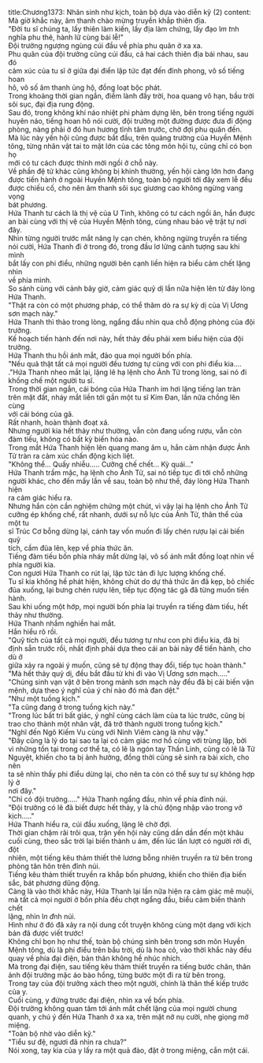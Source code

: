 title:Chương1373: Nhân sinh như kịch, toàn bộ dựa vào diễn kỹ (2)
content:
Mà giờ khắc này, âm thanh chào mừng truyền khắp thiên địa.<br>"Đời tu sĩ chúng ta, lấy thiên làm kiến, lấy địa làm chứng, lấy đạo l*m t*nh<br>nghĩa phu thê, hành lữ cùng bái lễ!"<br>Đội trưởng ngượng ngùng cúi đầu về phía phu quân ở xa xa.<br>Phu quân của đội trưởng cũng cúi đầu, cả hai cách thiên địa bái nhau, sau đó<br>cảm xúc của tu sĩ ở giữa đại điển lập tức đạt đến đỉnh phong, vô số tiếng hoan<br>hô, vô số âm thanh ủng hộ, đồng loạt bộc phát.<br>Trong khoảng thời gian ngắn, điềm lành đầy trời, hoa quang vô hạn, bầu trời<br>sôi sục, đại địa rung động.<br>Sau đó, trong không khí náo nhiệt phi phàm dựng lên, bên trong tiếng người<br>huyên náo, tiếng hoan hô nói cười, đội trưởng một đường được đưa đi động<br>phòng, nàng phải ở đó hun hương tĩnh tâm trước, chờ đợi phu quân đến.<br>Mà lúc này yến hội cũng được bắt đầu, trên quảng trường của Huyền Mệnh<br>tông, từng nhân vật tai to mặt lớn của các tông môn hội tụ, cũng chỉ có bọn họ<br>mới có tư cách được thỉnh mời ngồi ở chỗ này.<br>Về phần đệ tử khác cũng không bị khinh thường, yến hội càng lớn hơn đang<br>được tiến hành ở ngoài Huyền Mệnh tông, toàn bộ người tới đây xem lễ đều<br>được chiếu cố, cho nên âm thanh sôi sục giương cao không ngừng vang vọng<br>bát phương.<br>Hứa Thanh tư cách là thị vệ của U Tinh, không có tư cách ngồi ăn, hắn được<br>an bài cùng với thị vệ của Huyền Mệnh tông, cùng nhau bảo vệ trật tự nơi đây.<br>Nhìn từng người trước mắt nâng ly cạn chén, không ngừng truyền ra tiếng<br>nói cười, Hứa Thanh đi ở trong đó, trong đầu lơ lửng cảnh tượng sau khi mình<br>bắt lấy con phi điểu, những người bên cạnh liền hiện ra biểu cảm chết lặng nhìn<br>về phía mình.<br>So sánh cùng với cảnh bây giờ, cảm giác quỷ dị lần nữa hiện lên từ đáy lòng<br>Hứa Thanh.<br>"Thật ra còn có một phương pháp, có thể thăm dò ra sự kỳ dị của Vị Ương<br>sơn mạch này."<br>Hứa Thanh thì thào trong lòng, ngẩng đầu nhìn qua chỗ động phòng của đội<br>trưởng.<br>Kế hoạch tiến hành đến nơi này, hết thảy đều phải xem biểu hiện của đội<br>trưởng.<br>Hứa Thanh thu hồi ánh mắt, đảo qua mọi người bốn phía.<br>"Nếu quả thật tất cả mọi người đều tương tự cùng với con phi điểu kia....<br>."Hứa Thanh nheo mắt lại, lặng lẽ hạ lệnh cho Ảnh Tử trong lòng, sai nó đi<br>khống chế một người tu sĩ.<br>Trong thời gian ngắn, cái bóng của Hứa Thanh im hơi lặng tiếng lan tràn<br>trên mặt đất, nháy mắt liền tới gần một tu sĩ Kim Đan, lần nữa chồng lên cùng<br>với cái bóng của gã.<br>Rất nhanh, hoàn thành đoạt xá.<br>Nhưng người kia hết thảy như thường, vẫn còn đang uống rượu, vẫn còn<br>đàm tiếu, không có bất kỳ biến hóa nào.<br>Trong mắt Hứa Thanh hiện lên quang mang âm u, hắn cảm nhận được Ảnh<br>Tử tràn ra cảm xúc chấn động kịch liệt.<br>"Không thể... Quấy nhiễu..... Cưỡng chế chết... Kỳ quái..."<br>Hứa Thanh trầm mặc, hạ lệnh cho Ảnh Tử, sai nó tiếp tục đi tới chỗ những<br>người khác, cho đến mấy lần về sau, toàn bộ như thế, đáy lòng Hứa Thanh hiện<br>ra cảm giác hiểu ra.<br>Nhưng hắn còn cần nghiệm chứng một chút, vì vậy lại hạ lệnh cho Ảnh Tử<br>cưỡng ép khống chế, rất nhanh, dưới sự nỗ lực của Ảnh Tử, thân thể của một tu<br>sĩ Trúc Cơ bỗng dừng lại, cánh tay vốn muốn đi lấy chén rượu lại cải biến quỹ<br>tích, cầm đũa lên, kẹp về phía thức ăn.<br>Tiếng đàm tiếu bốn phía nháy mắt dừng lại, vô số ánh mắt đồng loạt nhìn về<br>phía người kia.<br>Con ngươi Hứa Thanh co rút lại, lập tức tản đi lực lượng khống chế.<br>Tu sĩ kia không hề phát hiện, không chút do dự thả thức ăn đã kẹp, bỏ chiếc<br>đũa xuống, lại bưng chén rượu lên, tiếp tục động tác gã đã từng muốn tiến hành.<br>Sau khi uống một hớp, mọi người bốn phía lại truyền ra tiếng đàm tiếu, hết<br>thảy như thường.<br>Hứa Thanh nhắm nghiền hai mắt.<br>Hắn hiểu rõ rồi.<br>"Quỹ tích của tất cả mọi người, đều tương tự như con phi điểu kia, đã bị<br>định sẵn trước rồi, nhất định phải dựa theo cái an bài này để tiến hành, cho dù ở<br>giữa xảy ra ngoài ý muốn, cũng sẽ tự động thay đổi, tiếp tục hoàn thành."<br>"Mà hết thảy quỷ dị, đều bắt đầu từ khi đi vào Vị Ương sơn mạch....."<br>"Chúng sinh vạn vật ở bên trong mảnh sơn mạch này đều đã bị cải biến vận<br>mệnh, dựa theo ý nghĩ của ý chí nào đó mà đan dệt."<br>"Như một tuồng kịch."<br>"Ta cũng đang ở trong tuồng kịch này."<br>"Trong lúc bất tri bất giác, ý nghĩ cùng cách làm của ta lúc trước, cũng bị<br>trao cho thành một nhân vật, đã trở thành người trong tuồng kịch."<br>"Nghĩ đến Ngô Kiếm Vu cùng với Ninh Viêm càng là như vậy."<br>"Đây cũng là lý do tại sao ta lại có cảm giác mơ hồ cùng với trùng lặp, bởi<br>vì những tồn tại trong cơ thể ta, có lẽ là ngón tay Thần Linh, cũng có lẽ là Tử<br>Nguyệt, khiến cho ta bị ảnh hưởng, đồng thời cũng sẽ sinh ra bài xích, cho nên<br>ta sẽ nhìn thấy phi điểu dừng lại, cho nên ta còn có thể suy tư sự không hợp lý ở<br>nơi đây."<br>"Chỉ có đội trưởng....." Hứa Thanh ngẩng đầu, nhìn về phía đỉnh núi.<br>"Đội trưởng có lẽ đã biết được hết thảy, y là chủ động nhập vào trong vở<br>kịch....."<br>Hứa Thanh hiểu ra, cúi đầu xuống, lặng lẽ chờ đợi.<br>Thời gian chậm rãi trôi qua, trận yến hội này cũng dần dần đến một khâu<br>cuối cùng, theo sắc trời lại biến thành u ám, đến lúc lần lượt có người rời đi, đột<br>nhiên, một tiếng kêu thảm thiết thê lương bỗng nhiên truyền ra từ bên trong<br>phòng tân hôn trên đỉnh núi.<br>Tiếng kêu thảm thiết truyền ra khắp bốn phương, khiến cho thiên địa biến<br>sắc, bát phương dũng động.<br>Càng là vào thời khắc này, Hứa Thanh lại lần nữa hiện ra cảm giác mê muội,<br>mà tất cả mọi người ở bốn phía đều chợt ngẩng đầu, biểu cảm biến thành chết<br>lặng, nhìn l*n đ*nh núi.<br>Hình như ở đó đã xảy ra nội dung cốt truyện không cùng một dạng với kịch<br>bản đã được viết trước!<br>Không chỉ bọn họ như thế, toàn bộ chúng sinh bên trong sơn môn Huyền<br>Mệnh tông, dù là phi điểu trên bầu trời, dù là hoa cỏ, vào thời khắc này đều<br>quay về phía đại điện, bản thân không hề nhúc nhích.<br>Mà trong đại điện, sau tiếng kêu thảm thiết truyền ra tiếng bước chân, thân<br>ảnh đội trưởng mặc áo bào hồng, từng bước một đi ra từ bên trong.<br>Trong tay của đội trưởng xách theo một người, chính là thân thể kiếp trước<br>của y.<br>Cuối cùng, y đứng trước đại điện, nhìn xa về bốn phía.<br>Đội trưởng không quan tâm tới ánh mắt chết lặng của mọi người chung<br>quanh, y chú ý đến Hứa Thanh ở xa xa, trên mặt nở nụ cười, nhẹ giọng mở<br>miệng.<br>"Toàn bộ nhờ vào diễn kỹ."<br>"Tiểu sư đệ, ngươi đã nhìn ra chưa?"<br>Nói xong, tay kia của y lấy ra một quả đào, đặt ở trong miệng, cắn một cái.